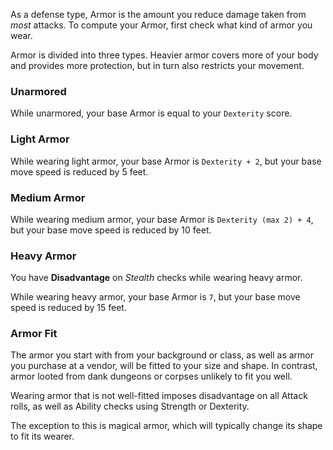 As a defense type, Armor is the amount you reduce damage taken from *most* attacks. To compute your Armor, first check what kind of armor you wear.

Armor is divided into three types. Heavier armor covers more of your body and provides more protection, but in turn also restricts your movement.
### Unarmored
While unarmored, your base Armor is equal to your `Dexterity` score.
### Light Armor
While wearing light armor, your base Armor is `Dexterity + 2`, but your base move speed is reduced by 5 feet.
### Medium Armor
While wearing medium armor, your base Armor is `Dexterity (max 2) + 4`, but your base move speed is reduced by 10 feet.
### Heavy Armor
You have **Disadvantage** on *Stealth* checks while wearing heavy armor. 

While wearing heavy armor, your base Armor is `7`, but your base move speed is reduced by 15 feet.
### Armor Fit
The armor you start with from your background or class, as well as armor you purchase at a vendor, will be fitted to your size and shape. In contrast, armor looted from dank dungeons or corpses unlikely to fit you well. 

Wearing armor that is not well-fitted imposes disadvantage on all Attack rolls, as well as Ability checks using Strength or Dexterity. 

The exception to this is magical armor, which will typically change its shape to fit its wearer.